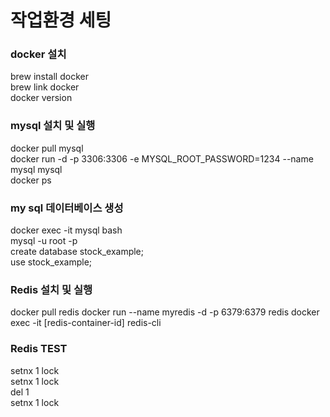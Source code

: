 # 작업환경 세팅

### docker 설치
brew install docker  
brew link docker  
docker version  


### mysql 설치 및 실행
docker pull mysql  
docker run -d -p 3306:3306 -e MYSQL_ROOT_PASSWORD=1234 --name mysql mysql   
docker ps  

### my sql 데이터베이스 생성
docker exec -it mysql bash  
mysql -u root -p  
create database stock_example;  
use stock_example;  


### Redis 설치 및 실행
docker pull redis
docker run --name myredis -d -p 6379:6379 redis
docker exec -it [redis-container-id] redis-cli
### Redis TEST
setnx 1 lock  
setnx 1 lock  
del 1  
setnx 1 lock  